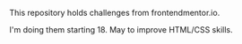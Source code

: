 This repository holds challenges from frontendmentor.io.

I'm doing them starting 18. May to improve HTML/CSS skills.
